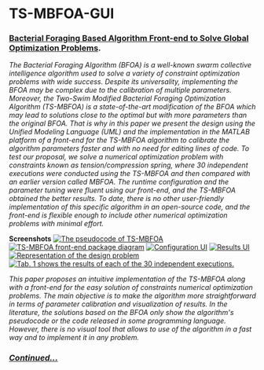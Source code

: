 # TS-MBFOA-GUI
### [**Bacterial Foraging Based Algorithm Front-end to Solve Global Optimization Problems**](https://bit.ly/tsmbfoagui).

_The Bacterial Foraging Algorithm (BFOA) is a well-known swarm collective intelligence algorithm used to solve a variety of constraint optimization problems with wide success. Despite its universality, implementing the BFOA may be complex due to the calibration of multiple parameters. Moreover, the Two-Swim Modified Bacterial Foraging Optimization Algorithm (TS-MBFOA) is a state-of-the-art modification of the BFOA which may lead to solutions close to the optimal but with more parameters than the original BFOA. That is why in this paper we present the design using the Unified Modeling Language (UML) and the implementation in the MATLAB platform of a front-end for the TS-MBFOA algorithm to calibrate the algorithm parameters faster and with no need for editing lines of code. To test our proposal, we solve a numerical optimization problem with constraints known as tension/compression spring, where 30 independent executions were conducted using the TS-MBFOA and then compared with an earlier version called MBFOA. The runtime configuration and the parameter tuning were fluent using our front-end, and the TS-MBFOA obtained the better results. To date, there is no other user-friendly implementation of this specific algorithm in an open-source code, and the front-end is flexible enough to include other numerical optimization problems with minimal effort._

**Screenshots**
[![The pseudocode of TS-MBFOA](https://www.techscience.com/ueditor/files/iasc/TSP_IASC-32-3/TSP_IASC_23570/TSP_IASC_23570/Images/IASC_23570-fig-8.png)](https://bit.ly/tsmbfoagui)
[![TS-MBFOA front-end package diagram](https://www.techscience.com/ueditor/files/iasc/TSP_IASC-32-3/TSP_IASC_23570/TSP_IASC_23570/Images/IASC_23570-fig-2.png)](https://bit.ly/tsmbfoagui)
[![Configuration UI](https://www.techscience.com/ueditor/files/iasc/TSP_IASC-32-3/TSP_IASC_23570/TSP_IASC_23570/Images/IASC_23570-fig-3.png)](https://bit.ly/tsmbfoagui)
[![Results UI](https://www.techscience.com/ueditor/files/iasc/TSP_IASC-32-3/TSP_IASC_23570/TSP_IASC_23570/Images/IASC_23570-fig-4.png)](https://bit.ly/tsmbfoagui)
[![Representation of the design problem](https://www.techscience.com/ueditor/files/iasc/TSP_IASC-32-3/TSP_IASC_23570/TSP_IASC_23570/Images/IASC_23570-fig-6.png)](https://bit.ly/tsmbfoagui)
[![Tab. 1 shows the results of each of the 30 independent executions.](https://www.techscience.com/ueditor/files/iasc/TSP_IASC-32-3/TSP_IASC_23570/TSP_IASC_23570/Images/table-1.png)](https://bit.ly/tsmbfoagui)

_This paper proposes an intuitive implementation of the TS-MBFOA along with a front-end for the easy solution of constraints numerical optimization problems. The main objective is to make the algorithm more straightforward in terms of parameter calibration and visualization of results. In the literature, the solutions based on the BFOA only show the algorithm's pseudocode or the code released in some programming language. However, there is no visual tool that allows to use of the algorithm in a fast way and to implement it in any problem._ 

### [_**Continued...**_](https://bit.ly/tsmbfoagui "Continued")
